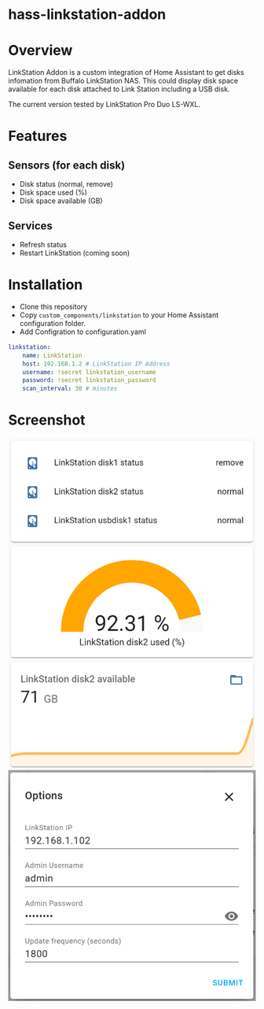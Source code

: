 # hass-linkstation-addon

# Overview

LinkStation Addon is a custom integration of Home Assistant to get disks infomation from Buffalo LinkStation NAS. This could display disk space available for each disk attached to Link Station including a USB disk. 

The current version tested by LinkStation Pro Duo LS-WXL. 

# Features

## Sensors (for each disk)
- Disk status (normal, remove)
- Disk space used (%)
- Disk space available (GB)

## Services
- Refresh status
- Restart LinkStation (coming soon)

# Installation
- Clone this repository
- Copy `custom_components/linkstation` to your Home Assistant configuration folder. 
- Add Configration to configuration.yaml

``` yaml
linkstation:
    name: LinkStation
    host: 192.168.1.2 # LinkStation IP Address
    username: !secret linkstation_username
    password: !secret linkstation_password
    scan_interval: 30 # minutes
```

# Screenshot
![ui entities screenshot](/docs/screenshot-entities-ui.png)
![configuration sceenshot](/docs/screenshot-configuration.png)
